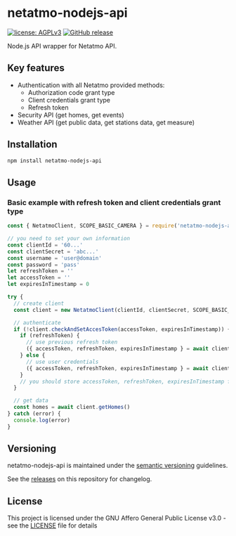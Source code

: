# netatmo-nodejs-api

[![license: AGPLv3](https://img.shields.io/badge/license-AGPLv3-blue.svg)](https://www.gnu.org/licenses/agpl-3.0)
[![GitHub release](https://img.shields.io/github/release/nioc/netatmo-nodejs-api.svg)](https://github.com/nioc/netatmo-nodejs-api/releases/latest)

Node.js API wrapper for Netatmo API.

## Key features
-    Authentication with all Netatmo provided methods:
     -    Authorization code grant type
     -    Client credentials grant type
     -    Refresh token
-    Security API (get homes, get events)
-    Weather API (get public data, get stations data, get measure)

## Installation

``` bash
npm install netatmo-nodejs-api
```

## Usage

### Basic example with refresh token and client credentials grant type
```js
const { NetatmoClient, SCOPE_BASIC_CAMERA } = require('netatmo-nodejs-api')

// you need to set your own information
const clientId = '60...'
const clientSecret = 'abc...'
const username = 'user@domain'
const password = 'pass'
let refreshToken = ''
let accessToken = ''
let expiresInTimestamp = 0

try {
  // create client
  const client = new NetatmoClient(clientId, clientSecret, SCOPE_BASIC_CAMERA, { timeout: 1000 })

  // authenticate
  if (!client.checkAndSetAccesToken(accessToken, expiresInTimestamp)) {
    if (refreshToken) {
      // use previous refresh token
      ({ accessToken, refreshToken, expiresInTimestamp } = await client.authenticateByRefreshToken(refreshToken))
    } else {
      // use user credentials
      ({ accessToken, refreshToken, expiresInTimestamp } = await client.authenticateByClientCredentials(username, password))
    }
    // you should store accessToken, refreshToken, expiresInTimestamp for further request
  }

  // get data
  const homes = await client.getHomes()
} catch (error) {
  console.log(error)
}
```

## Versioning

netatmo-nodejs-api is maintained under the [semantic versioning](https://semver.org/) guidelines.

See the [releases](https://github.com/nioc/netatmo-nodejs-api/releases) on this repository for changelog.

## License

This project is licensed under the GNU Affero General Public License v3.0 - see the [LICENSE](LICENSE.md) file for details
